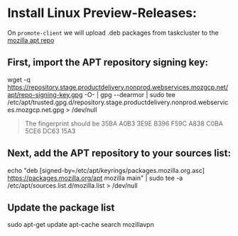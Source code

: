 

# Install Linux Preview-Releases: 

On `promote-client` we will upload .deb packages from taskcluster to the [mozilla apt repo](https://blog.nightly.mozilla.org/2023/10/30/introducing-mozillas-firefox-nightly-deb-packages-for-debian-based-linux-distributions/)

## First, import the APT repository signing key:
wget -q https://repository.stage.productdelivery.nonprod.webservices.mozgcp.net/apt/repo-signing-key.gpg -O- | gpg --dearmor | sudo tee /etc/apt/trusted.gpg.d/repository.stage.productdelivery.nonprod.webservices.mozgcp.net.gpg > /dev/null
> The fingerprint should be 35BA A0B3 3E9E B396 F59C A838 C0BA 5CE6 DC63 15A3

## Next, add the APT repository to your sources list:
echo "deb [signed-by=/etc/apt/keyrings/packages.mozilla.org.asc] https://packages.mozilla.org/apt mozilla main" | sudo tee -a /etc/apt/sources.list.d/mozilla.list > /dev/null

## Update the package list
sudo apt-get update
apt-cache search mozillavpn
